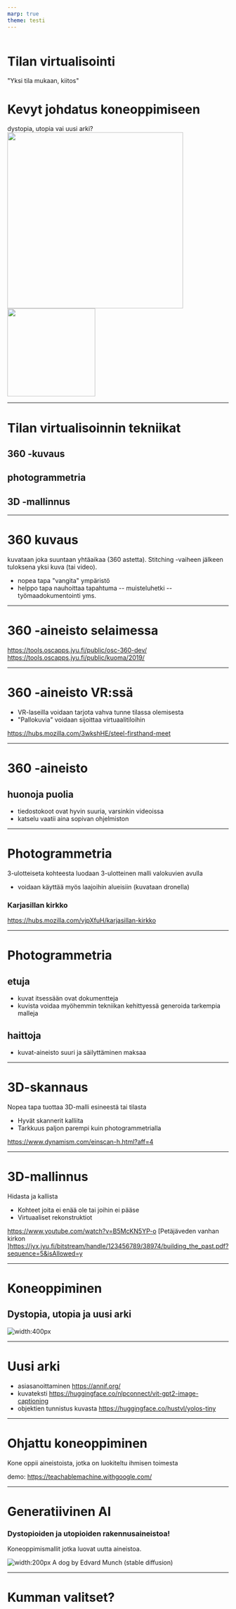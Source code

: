 ```yaml
---
marp: true
theme: testi
---
```


<!--header: Avoimen Tiedon Keskus / JYU-->
<!--footer: Ari Häyrinen / Avoimen Tiedon Keskus / JYU-->


<div class='some-page-wrapper'>
  <div class='row'>
    <div class='column'>
      <div class='blue-column'>
            <h1>Tilan virtualisointi</h1>
            "Yksi tila mukaan, kiitos"
            <h1>Kevyt johdatus koneoppimiseen</h1>
            dystopia, utopia vai uusi arki?
      </div>
    </div>
    <div class='column'>
      <div class='green-column'>
        <img src="kuvat/seminarium_juhlasali.jpg"   width="400px">
      </div>
    <div class='green-column'>
        <img src="kuvat/dog_edvard_munch.jpeg
        "   width="200px">
      </div>
    </div>
  </div>
</div>


---
# Tilan virtualisoinnin tekniikat
 ## 360 -kuvaus
 ## photogrammetria
 ## 3D -mallinnus


---
<!--header: Tilan virtualisointi-->
# 360 kuvaus

kuvataan joka suuntaan yhtäaikaa (360 astetta). Stitching -vaiheen jälkeen tuloksena yksi kuva (tai video).

- nopea tapa "vangita" ympäristö
- helppo tapa nauhoittaa tapahtuma
-- muisteluhetki
-- työmaadokumentointi yms.


---
# 360 -aineisto selaimessa

https://tools.oscapps.jyu.fi/public/osc-360-dev/
https://tools.oscapps.jyu.fi/public/kuoma/2019/



---
# 360 -aineisto VR:ssä
- VR-laseilla voidaan tarjota vahva tunne tilassa olemisesta
- "Pallokuvia" voidaan sijoittaa virtuaalitiloihin

https://hubs.mozilla.com/3wkshHE/steel-firsthand-meet


---
# 360 -aineisto
## huonoja puolia
- tiedostokoot ovat hyvin suuria, varsinkin videoissa
- katselu vaatii aina sopivan ohjelmiston


---
# Photogrammetria
3-ulotteiseta kohteesta luodaan  3-ulotteinen malli valokuvien avulla
- voidaan käyttää myös laajoihin alueisiin (kuvataan dronella)

### Karjasillan kirkko
https://hubs.mozilla.com/vjpXfuH/karjasillan-kirkko


---
# Photogrammetria
## etuja
- kuvat itsessään ovat dokumentteja
- kuvista voidaa myöhemmin tekniikan kehittyessä generoida tarkempia malleja
## haittoja
- kuvat-aineisto suuri ja säilyttäminen maksaa


---
# 3D-skannaus
Nopea tapa tuottaa 3D-malli esineestä tai tilasta
- Hyvät skannerit kalliita
- Tarkkuus paljon parempi kuin photogrammetrialla

https://www.dynamism.com/einscan-h.html?aff=4


---
# 3D-mallinnus

Hidasta ja kallista
- Kohteet joita ei enää ole tai joihin ei pääse
- Virtuaaliset rekonstruktiot

https://www.youtube.com/watch?v=B5McKN5YP-o
[Petäjäveden vanhan kirkon ]https://jyx.jyu.fi/bitstream/handle/123456789/38974/building_the_past.pdf?sequence=5&isAllowed=y


---
<!--header: Koneoppiminen-->
# Koneoppiminen

## Dystopia, utopia ja uusi arki

![width:400px](kuvat/kissat.jpg)


---
# Uusi arki
- asiasanoittaminen
https://annif.org/
- kuvateksti
https://huggingface.co/nlpconnect/vit-gpt2-image-captioning
- objektien tunnistus kuvasta
https://huggingface.co/hustvl/yolos-tiny


---
# Ohjattu koneoppiminen

Kone oppii aineistoista, jotka on luokiteltu ihmisen toimesta

demo:
https://teachablemachine.withgoogle.com/


---
# Generatiivinen AI
### Dystopioiden ja utopioiden rakennusaineistoa!

Koneoppimismallit jotka luovat uutta aineistoa.



![width:200px](kuvat/dog_edvard_munch.jpeg)
A dog by Edvard Munch (stable diffusion)

---
# Kumman valitset?

